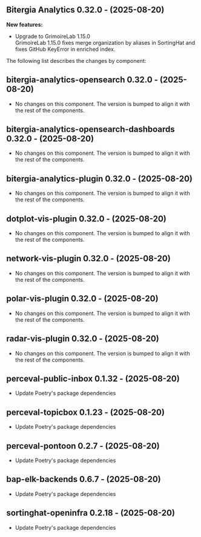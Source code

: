 ## Bitergia Analytics 0.32.0 - (2025-08-20)

**New features:**

 * Upgrade to GrimoireLab 1.15.0\
   GrimoireLab 1.15.0 fixes merge organization by aliases in SortingHat
   and fixes GitHub KeyError in enriched index.

The following list describes the changes by component:

  ## bitergia-analytics-opensearch 0.32.0 - (2025-08-20)
  
  * No changes on this component. The version is bumped to align it
    with the rest of the components.
  ## bitergia-analytics-opensearch-dashboards 0.32.0 - (2025-08-20)
  
  * No changes on this component. The version is bumped to align it
    with the rest of the components.
  ## bitergia-analytics-plugin 0.32.0 - (2025-08-20)
  
  * No changes on this component. The version is bumped to align it
    with the rest of the components.
  ## dotplot-vis-plugin 0.32.0 - (2025-08-20)
  
  * No changes on this component. The version is bumped to align it
    with the rest of the components.
  ## network-vis-plugin 0.32.0 - (2025-08-20)
  
  * No changes on this component. The version is bumped to align it
    with the rest of the components.
  ## polar-vis-plugin 0.32.0 - (2025-08-20)
  
  * No changes on this component. The version is bumped to align it
    with the rest of the components.
  ## radar-vis-plugin 0.32.0 - (2025-08-20)
  
  * No changes on this component. The version is bumped to align it
    with the rest of the components.
  ## perceval-public-inbox 0.1.32 - (2025-08-20)
  
  * Update Poetry's package dependencies
  ## perceval-topicbox 0.1.23 - (2025-08-20)
  
  * Update Poetry's package dependencies
  ## perceval-pontoon 0.2.7 - (2025-08-20)
  
  * Update Poetry's package dependencies
  ## bap-elk-backends 0.6.7 - (2025-08-20)
  
  * Update Poetry's package dependencies
  ## sortinghat-openinfra 0.2.18 - (2025-08-20)
  
  * Update Poetry's package dependencies

